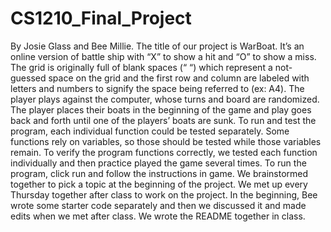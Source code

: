 # CS1210_Final_Project
By Josie Glass and Bee Millie.
The title of our project is WarBoat. It’s an online version of battle ship with “X” to show a hit and “O” to show a miss. The grid is originally full of blank spaces (“ “) which represent a not-guessed space on the grid and the first row and column are labeled with letters and numbers to signify the space being referred to (ex: A4). The player plays against the computer, whose turns and board are randomized. The player places their boats in the beginning of the game and play goes back and forth until one of the players’ boats are sunk. 
To run and test the program, each individual function could be tested separately. Some functions rely on variables, so those should be tested while those variables remain. To verify the program functions correctly, we tested each function individually and then practice played the game several times. To run the program, click run and follow the instructions in game. 
We brainstormed together to pick a topic at the beginning of the project. We met up every Thursday together after class to work on the project. In the beginning, Bee wrote some starter code separately and then we discussed it and made edits when we met after class. We wrote the README together in class. 

